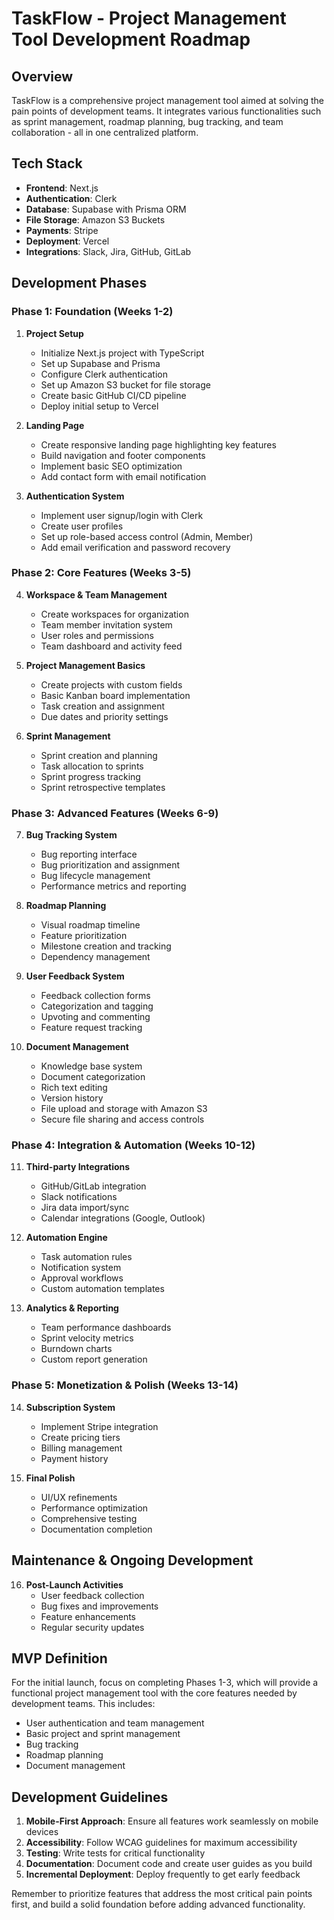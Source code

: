 # TaskFlow - Project Management Tool Development Roadmap

## Overview
TaskFlow is a comprehensive project management tool aimed at solving the pain points of development teams. It integrates various functionalities such as sprint management, roadmap planning, bug tracking, and team collaboration - all in one centralized platform.

## Tech Stack
- **Frontend**: Next.js
- **Authentication**: Clerk
- **Database**: Supabase with Prisma ORM
- **File Storage**: Amazon S3 Buckets
- **Payments**: Stripe
- **Deployment**: Vercel
- **Integrations**: Slack, Jira, GitHub, GitLab

## Development Phases

### Phase 1: Foundation (Weeks 1-2)
1. **Project Setup**
   - Initialize Next.js project with TypeScript
   - Set up Supabase and Prisma
   - Configure Clerk authentication
   - Set up Amazon S3 bucket for file storage
   - Create basic GitHub CI/CD pipeline
   - Deploy initial setup to Vercel

2. **Landing Page**
   - Create responsive landing page highlighting key features
   - Build navigation and footer components
   - Implement basic SEO optimization
   - Add contact form with email notification

3. **Authentication System**
   - Implement user signup/login with Clerk
   - Create user profiles
   - Set up role-based access control (Admin, Member)
   - Add email verification and password recovery

### Phase 2: Core Features (Weeks 3-5)
4. **Workspace & Team Management**
   - Create workspaces for organization
   - Team member invitation system
   - User roles and permissions
   - Team dashboard and activity feed

5. **Project Management Basics**
   - Create projects with custom fields
   - Basic Kanban board implementation
   - Task creation and assignment
   - Due dates and priority settings

6. **Sprint Management**
   - Sprint creation and planning
   - Task allocation to sprints
   - Sprint progress tracking
   - Sprint retrospective templates

### Phase 3: Advanced Features (Weeks 6-9)
7. **Bug Tracking System**
   - Bug reporting interface
   - Bug prioritization and assignment
   - Bug lifecycle management
   - Performance metrics and reporting

8. **Roadmap Planning**
   - Visual roadmap timeline
   - Feature prioritization
   - Milestone creation and tracking
   - Dependency management

9. **User Feedback System**
   - Feedback collection forms
   - Categorization and tagging
   - Upvoting and commenting
   - Feature request tracking

10. **Document Management**
    - Knowledge base system
    - Document categorization
    - Rich text editing
    - Version history
    - File upload and storage with Amazon S3
    - Secure file sharing and access controls

### Phase 4: Integration & Automation (Weeks 10-12)
11. **Third-party Integrations**
    - GitHub/GitLab integration
    - Slack notifications
    - Jira data import/sync
    - Calendar integrations (Google, Outlook)

12. **Automation Engine**
    - Task automation rules
    - Notification system
    - Approval workflows
    - Custom automation templates

13. **Analytics & Reporting**
    - Team performance dashboards
    - Sprint velocity metrics
    - Burndown charts
    - Custom report generation

### Phase 5: Monetization & Polish (Weeks 13-14)
14. **Subscription System**
    - Implement Stripe integration
    - Create pricing tiers
    - Billing management
    - Payment history

15. **Final Polish**
    - UI/UX refinements
    - Performance optimization
    - Comprehensive testing
    - Documentation completion

## Maintenance & Ongoing Development
16. **Post-Launch Activities**
    - User feedback collection
    - Bug fixes and improvements
    - Feature enhancements
    - Regular security updates

## MVP Definition
For the initial launch, focus on completing Phases 1-3, which will provide a functional project management tool with the core features needed by development teams. This includes:

- User authentication and team management
- Basic project and sprint management
- Bug tracking
- Roadmap planning
- Document management

## Development Guidelines
1. **Mobile-First Approach**: Ensure all features work seamlessly on mobile devices
2. **Accessibility**: Follow WCAG guidelines for maximum accessibility
3. **Testing**: Write tests for critical functionality
4. **Documentation**: Document code and create user guides as you build
5. **Incremental Deployment**: Deploy frequently to get early feedback

Remember to prioritize features that address the most critical pain points first, and build a solid foundation before adding advanced functionality.
